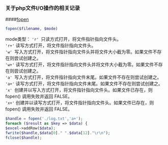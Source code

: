 ### 关于php文件I/O操作的相关记录   

####[fopen](http://cn2.php.net/manual/en/function.fopen.php)   

```php
fopen($filename, $mode)
```
mode类型：
`'r' `只读方式打开，将文件指针指向文件头。   
`'r+'` 读写方式打开，将文件指针指向文件头。   
`'w' `写入方式打开，将文件指针指向文件头并将文件大小截为零。如果文件不存在则尝试创建之。   
`'w+'` 读写方式打开，将文件指针指向文件头并将文件大小截为零。如果文件不存在则尝试创建之。   
`'a' `写入方式打开，将文件指针指向文件末尾。如果文件不存在则尝试创建之。   
`'a+'` 读写方式打开，将文件指针指向文件末尾。如果文件不存在则尝试创建之。   
`'x' `创建并以写入方式打开，将文件指针指向文件头。如果文件已存在，则 fopen() 调用失败并返回 FALSE。   
`'x+'` 创建并以读写方式打开，将文件指针指向文件头。如果文件已存在，则 fopen() 调用失败并返回 FALSE。   

```php
$handle = fopen('./log.txt','a+');
foreach ($result as $key => $data) {
$excel->addRow($data);
fwrite($handle,$data[0]." ".$data[12]."\r\n");
fclose($handle);
```